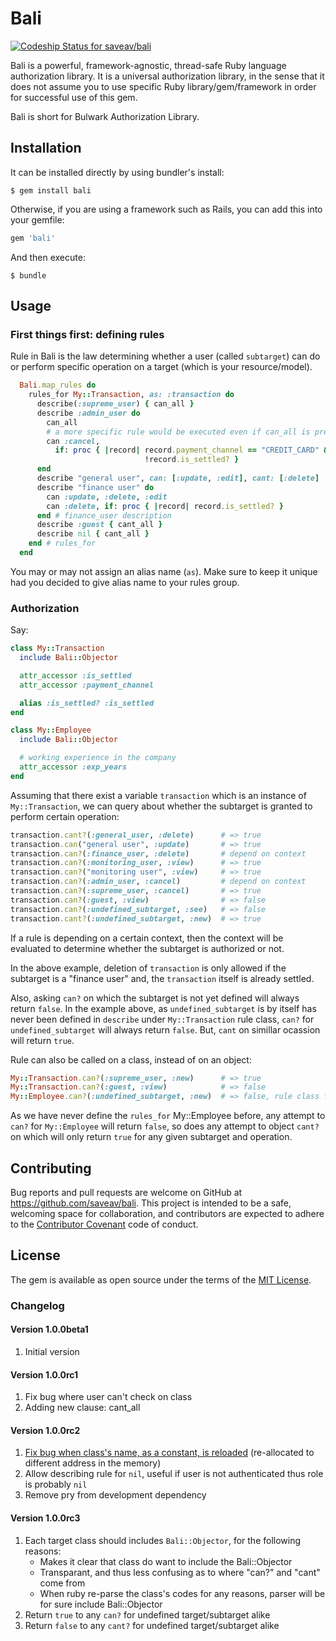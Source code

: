 # Bali

[ ![Codeship Status for saveav/bali](https://codeship.com/projects/d2f3ded0-20cf-0133-e425-0eade5a669ff/status?branch=master)](https://codeship.com/projects/95727)

Bali is a powerful, framework-agnostic, thread-safe Ruby language authorization library. It is a universal authorization library, in the sense that it does not assume you to use specific Ruby library/gem/framework in order for successful use of this gem.

Bali is short for Bulwark Authorization Library.

## Installation

It can be installed directly by using bundler's install:

    $ gem install bali

Otherwise, if you are using a framework such as Rails, you can add this into your gemfile:

```ruby
gem 'bali'
```

And then execute:

    $ bundle

## Usage

### First things first: defining rules

Rule in Bali is the law determining whether a user (called `subtarget`) can do or perform specific operation on a target (which is your resource/model).

```ruby
  Bali.map_rules do
    rules_for My::Transaction, as: :transaction do
      describe(:supreme_user) { can_all }
      describe :admin_user do
        can_all
        # a more specific rule would be executed even if can_all is present
        can :cancel, 
          if: proc { |record| record.payment_channel == "CREDIT_CARD" && 
                              !record.is_settled? }
      end
      describe "general user", can: [:update, :edit], cant: [:delete]
      describe "finance user" do
        can :update, :delete, :edit
        can :delete, if: proc { |record| record.is_settled? }
      end # finance_user description
      describe :guest { cant_all }
      describe nil { cant_all }
    end # rules_for
  end
```

You may or may not assign an alias name (`as`). Make sure to keep it unique had you decided to give alias name to your rules group.

### Authorization

Say:

```ruby
class My::Transaction
  include Bali::Objector

  attr_accessor :is_settled
  attr_accessor :payment_channel

  alias :is_settled? :is_settled
end

class My::Employee
  include Bali::Objector

  # working experience in the company
  attr_accessor :exp_years
end
```

Assuming that there exist a variable `transaction` which is an instance of `My::Transaction`, we can query about whether the subtarget is granted to perform certain operation:

```ruby
transaction.cant?(:general_user, :delete)      # => true
transaction.can("general user", :update)       # => true
transaction.can?(:finance_user, :delete)       # depend on context
transaction.can?(:monitoring_user, :view)      # => true
transaction.can?("monitoring user", :view)     # => true
transaction.can?(:admin_user, :cancel)         # depend on context
transaction.can?(:supreme_user, :cancel)       # => true
transaction.can?(:guest, :view)                # => false
transaction.can?(:undefined_subtarget, :see)   # => false
transaction.cant?(:undefined_subtarget, :new)  # => true
```

If a rule is depending on a certain context, then the context will be evaluated to determine whether the subtarget is authorized or not.

In the above example, deletion of `transaction` is only allowed if the subtarget is a "finance user" and, the `transaction` itself is already settled.

Also, asking `can?` on which the subtarget is not yet defined will always return `false`. In the example above, as `undefined_subtarget` is by itself has never been defined in `describe` under `My::Transaction` rule class, `can?` for `undefined_subtarget` will always return `false`. But, `cant` on simillar ocassion will return `true`.

Rule can also be called on a class, instead of on an object:

```ruby
My::Transaction.can?(:supreme_user, :new)      # => true
My::Transaction.can?(:guest, :view)            # => false
My::Employee.can?(:undefined_subtarget, :new)  # => false, rule class for this is by its own undefined
```

As we have never define the `rules_for` My::Employee before, any attempt to `can?` for `My::Employee` will return `false`, so does any attempt to object `cant?` on which will only return `true` for any given subtarget and operation.

## Contributing

Bug reports and pull requests are welcome on GitHub at https://github.com/saveav/bali. This project is intended to be a safe, welcoming space for collaboration, and contributors are expected to adhere to the [Contributor Covenant](contributor-covenant.org) code of conduct.


## License

The gem is available as open source under the terms of the [MIT License](http://opensource.org/licenses/MIT).

### Changelog

#### Version 1.0.0beta1
1. Initial version

#### Version 1.0.0rc1
1. Fix bug where user can't check on class
2. Adding new clause: cant_all

#### Version 1.0.0rc2
1. [Fix bug when class's name, as a constant, is reloaded](http://stackoverflow.com/questions/2509350/rails-class-object-id-changes-after-i-make-a-request) (re-allocated to different address in the memory)
2. Allow describing rule for `nil`, useful if user is not authenticated thus role is probably `nil`
3. Remove pry from development dependency

#### Version 1.0.0rc3
1. Each target class should includes `Bali::Objector`, for the following reasons:
   - Makes it clear that class do want to include the Bali::Objector
   - Transparant, and thus less confusing as to where "can?" and "cant" come from
   - When ruby re-parse the class's codes for any reasons, parser will be for sure include Bali::Objector
2. Return `true` to any `can?` for undefined target/subtarget alike
3. Return `false` to any `cant?` for undefined target/subtarget alike